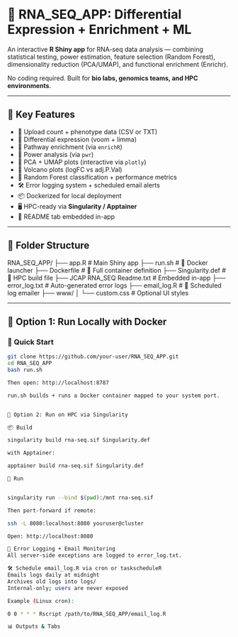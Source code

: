 # 🧬 RNA_SEQ_APP: Differential Expression + Enrichment + ML

An interactive **R Shiny app** for RNA-seq data analysis — combining statistical testing, power estimation, feature selection (Random Forest), dimensionality reduction (PCA/UMAP), and functional enrichment (Enrichr).

No coding required. Built for **bio labs, genomics teams, and HPC environments**.

---

## 🚀 Key Features

- 📂 Upload count + phenotype data (CSV or TXT)
- 🧬 Differential expression (voom + limma)
- 🧠 Pathway enrichment (via `enrichR`)
- 🧪 Power analysis (via `pwr`)
- 🌌 PCA + UMAP plots (interactive via `plotly`)
- 🌋 Volcano plots (logFC vs adj.P.Val)
- 🌲 Random Forest classification + performance metrics
- 🛠️ Error logging system + scheduled email alerts
- 📦 Dockerized for local deployment
- 🖥️ HPC-ready via **Singularity / Apptainer**
- 📄 README tab embedded in-app

---

## 📁 Folder Structure

RNA_SEQ_APP/ ├── app.R # Main Shiny app ├── run.sh # 🔁 Docker launcher ├── Dockerfile # 🐳 Full container definition ├── Singularity.def # 🧬 HPC build file ├── JCAP RNA_SEQ Readme.txt # Embedded in-app ├── error_log.txt # Auto-generated error logs ├── email_log.R # 📨 Scheduled log emailer ├── www/ │ └── custom.css # Optional UI styles


---

## 🧪 Option 1: Run Locally with Docker

### 🐳 Quick Start

```bash
git clone https://github.com/your-user/RNA_SEQ_APP.git
cd RNA_SEQ_APP
bash run.sh

Then open: http://localhost:8787

run.sh builds + runs a Docker container mapped to your system port.


🧠 Option 2: Run on HPC via Singularity

📦 Build

singularity build rna-seq.sif Singularity.def

with Apptainer:

apptainer build rna-seq.sif Singularity.def

🚀 Run


singularity run --bind $(pwd):/mnt rna-seq.sif

Then port-forward if remote:

ssh -L 8080:localhost:8080 youruser@cluster

Open: http://localhost:8080

📧 Error Logging + Email Monitoring
All server-side exceptions are logged to error_log.txt.

🛠 Schedule email_log.R via cron or taskscheduleR
Emails logs daily at midnight
Archives old logs into logs/
Internal-only; users are never exposed

Example (Linux cron):

0 0 * * * Rscript /path/to/RNA_SEQ_APP/email_log.R

📊 Outputs & Tabs







